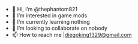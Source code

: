 - 👋 Hi, I’m @thephantom821
- 👀 I’m interested in game mods
- 🌱 I’m currently learning nothing
- 💞️ I’m looking to collaborate on nobody
- 📫 How to reach me |diegoking1329@gmail.com

<!---
thephantom821/thephantom821 is a ✨ special ✨ repository because its `README.md` (this file) appears on your GitHub profile.
You can click the Preview link to take a look at your changes.
--->
